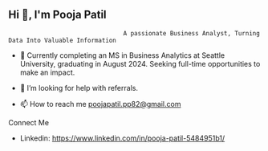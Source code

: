 ## Hi 👋, I'm Pooja Patil
                                    A passionate Business Analyst, Turning Data Into Valuable Information
- 🌱 Currently completing an MS in Business Analytics at Seattle University, graduating in August 2024. Seeking full-time opportunities to make an impact.
  
- 🤝 I’m looking for help with referrals.
  
- 📫 How to reach me poojapatil.pp82@gmail.com

Connect Me
- Linkedin: https://www.linkedin.com/in/pooja-patil-5484951b1/

<!--
**poojapatilhr/poojapatilhr** is a ✨ _special_ ✨ repository because its `README.md` (this file) appears on your GitHub profile.

Here are some ideas to get you started:


- 🌱 I’m currently learning ...
- 👯 I’m looking to collaborate on ...
- 🤔 I’m looking for help with ...
- 💬 Ask me about ...
- 📫 How to reach me: ...
- 😄 Pronouns: ...
- ⚡ Fun fact: ...
-->
